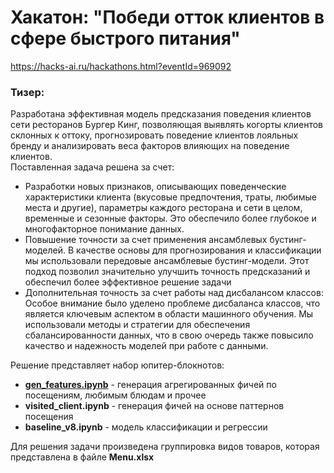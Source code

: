 # Хакатон: "Победи отток клиентов в сфере быстрого питания"
https://hacks-ai.ru/hackathons.html?eventId=969092  


### Тизер:
Разработана эффективная модель предсказания поведения клиентов сети ресторанов Бургер Кинг, позволяющая выявлять когорты клиентов склонных к оттоку, прогнозировать поведение клиентов лояльных бренду и анализировать веса факторов влияющих на поведение клиентов.  
Поставленная задача решена за счет:  
- Разработки новых признаков, описывающих поведенческие характеристики клиента (вкусовые предпочтения, траты, любимые места и другие), параметры каждого ресторана и сети в целом, временные и сезонные факторы. Это обеспечило более глубокое и многофакторное понимание данных.
- Повышение точности за счет применения ансамблевых бустинг-моделей. В качестве основы для прогнозирования и классификации мы использовали передовые ансамблевые бустинг-модели. Этот подход позволил значительно улучшить точность предсказаний и обеспечил более эффективное решение задачи  
- Дополнительная точность за счет работы над дисбалансом классов: Особое внимание было уделено проблеме дисбаланса классов, что является ключевым аспектом в области машинного обучения. Мы использовали методы и стратегии для обеспечения сбалансированности данных, что в свою очередь также повысило качество и надежность моделей при работе с данными.  



Решение представляет набор юпитер-блокнотов:
- **[gen_features.ipynb](gen_features.ipynb)** - генерация агрегированных фичей по посещениям, любимым блюдам и прочее
- **visited_client.ipynb** - генерация фичей на основе паттернов посещения
- **baseline_v8.ipynb** - модель классификации и регрессии
  
Для решения задачи произведена группировка видов товаров, которая представлена в файле **Menu.xlsx**
